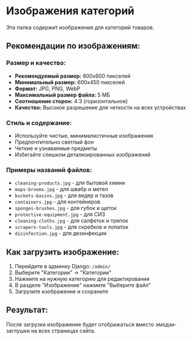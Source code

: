 # Изображения категорий

Эта папка содержит изображения для категорий товаров.

## Рекомендации по изображениям:

### Размер и качество:
- **Рекомендуемый размер:** 800x600 пикселей
- **Минимальный размер:** 600x450 пикселей
- **Формат:** JPG, PNG, WebP
- **Максимальный размер файла:** 5 МБ
- **Соотношение сторон:** 4:3 (горизонтальное)
- **Качество:** Высокое разрешение для четкости на всех устройствах

### Стиль и содержание:
- Используйте чистые, минималистичные изображения
- Предпочтительно светлый фон
- Четкие и узнаваемые предметы
- Избегайте слишком детализированных изображений

### Примеры названий файлов:
- `cleaning-products.jpg` - для бытовой химии
- `mops-brooms.jpg` - для швабр и метел  
- `buckets-basins.jpg` - для ведер и тазов
- `containers.jpg` - для контейнеров
- `sponges-brushes.jpg` - для губок и щеток
- `protective-equipment.jpg` - для СИЗ
- `cleaning-cloths.jpg` - для салфеток и тряпок
- `scrapers-tools.jpg` - для скребков и лопаток
- `disinfection.jpg` - для дезинфекции

## Как загрузить изображение:

1. Перейдите в админку Django: `/admin/`
2. Выберите "Категории" → "Категории"
3. Нажмите на нужную категорию для редактирования
4. В разделе "Изображение" нажмите "Выберите файл"
5. Загрузите изображение и сохраните

## Результат:
После загрузки изображение будет отображаться вместо эмодзи-заглушки на всех страницах сайта.
